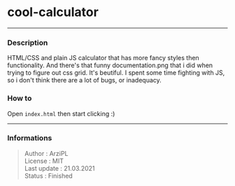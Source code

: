 # cool-calculator
***
### Description
HTML/CSS and plain JS calculator that has more fancy styles then functionality. And there's that funny documentation.png that i did when trying to figure out css grid. It's beutiful. I spent some time fighting with JS, so i don't think there are a lot of bugs, or inadequacy.

### How to
Open `index.html` then start clicking :)

***
### Informations
> Author : ArziPL  
> License : MIT  
> Last update : 21.03.2021  
> Status : Finished  
